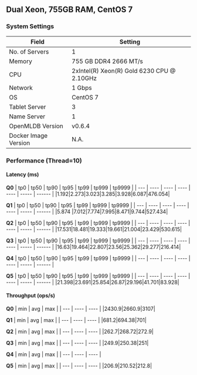 ## Dual Xeon, 755GB RAM, CentOS 7

### System Settings

| Field             | Setting                                        |
|-------------------|------------------------------------------------|
| No. of Servers    | 1                                              |
| Memory            | 755 GB DDR4 2666 MT/s                           |
| CPU               | 2xIntel(R) Xeon(R) Gold 6230 CPU @ 2.10GHz     |
| Network           | 1 Gbps                                         |
| OS                | CentOS 7                                       |
| Tablet Server     | 3                                              |
| Name Server       | 1                                              |
| OpenMLDB Version  | v0.6.4                                         |
| Docker Image Version | N.A. 					     |

### Performance (Thread=10)

#### Latency (ms)

**Q0**
| tp0 | tp50 | tp90 | tp95 | tp99 | tp999 | tp9999 |
| --- | ---- | ---- | ---- | ---- | ----- | ------ |
|1.192|2.273|3.023|3.285|3.928|6.087|476.054|


**Q1**
| tp0 | tp50 | tp90 | tp95 | tp99 | tp999 | tp9999 |
| --- | ---- | ---- | ---- | ---- | ----- | ------ |
|5.874 |7.012|7.774|7.995|8.471|9.744|527.434|

**Q2**
| tp0 | tp50 | tp90 | tp95 | tp99 | tp999 | tp9999 |
| --- | ---- | ---- | ---- | ---- | ----- | ------ |
|17.531|18.481|19.333|19.661|21.004|23.429|530.615|

**Q3**
| tp0 | tp50 | tp90 | tp95 | tp99 | tp999 | tp9999 |
| --- | ---- | ---- | ---- | ---- | ----- | ------ |
|16.63|19.464|22.807|23.56|25.362|29.277|216.414|

**Q4**
| tp0 | tp50 | tp90 | tp95 | tp99 | tp999 | tp9999 |
| --- | ---- | ---- | ---- | ---- | ----- | ------ |

**Q5**
| tp0 | tp50 | tp90 | tp95 | tp99 | tp999 | tp9999 |
| --- | ---- | ---- | ---- | ---- | ----- | ------ |
|21.398|23.691|25.854|26.87|29.196|41.701|83.928|

#### Throughput (ops/s)

**Q0**
| min | avg | max |
| --- | ---- | ---- |
|2430.9|2660.9|3107|

**Q1**
| min | avg | max |
| --- | ---- | ---- |
|681.2|694.38|701|

**Q2**
| min | avg | max |
| --- | ---- | ---- |
|262.7|268.72|272.9|

**Q3**
| min | avg | max |
| --- | ---- | ---- |
|249.9|250.38|251|

**Q4**
| min | avg | max |
| --- | ---- | ---- |

**Q5**
| min | avg | max |
| --- | ---- | ---- |
|206.9|210.52|212.8|
